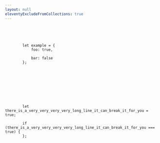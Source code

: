 ```yaml
---
layout: null
eleventyExcludeFromCollections: true
---
```


<body>
<section id="main" class="language-javascript">

<pre>

	<code>


		let example = {
			foo: true,

			bar: false
		};


	</code>

</pre>

<pre data-break-lines="50">

	<code>


		let there_is_a_very_very_very_very_long_line_it_can_break_it_for_you = true;

		if (there_is_a_very_very_very_very_long_line_it_can_break_it_for_you === true) {
		};


	</code>

</pre>

</section>

<script src="https://dev.prismjs.com/prism.js"></script>
<script src="./prism-normalize-whitespace.js"></script>
<script>
// Optional
Prism.plugins.NormalizeWhitespace.setDefaults({
	"remove-trailing": true,
	"remove-indent": true,
	"left-trim": true,
	"right-trim": true,
});
</script>
</body>

